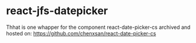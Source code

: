 # react-jfs-datepicker
Thhat is one whapper for the component react-date-picker-cs
archived and hosted on:
https://github.com/chenxsan/react-date-picker-cs
